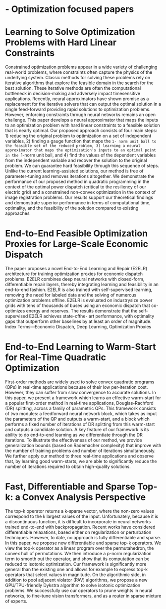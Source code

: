 # - Optimization focused papers


# Learning to Solve Optimization Problems with Hard Linear Constraints

Constrained optimization problems appear in a wide variety
of challenging real-world problems, where constraints often
capture the physics of the underlying system. Classic methods
for solving these problems rely on iterative algorithms
that explore the feasible domain in the search for the best solution.
These iterative methods are often the computational
bottleneck in decision-making and adversely impact timesensitive
applications. Recently, neural approximators have
shown promise as a replacement for the iterative solvers that
can output the optimal solution in a single feed-forward providing
rapid solutions to optimization problems. However,
enforcing constraints through neural networks remains an
open challenge. This paper develops a neural approximator
that maps the inputs to an optimization problem with hard
linear constraints to a feasible solution that is nearly optimal.
Our proposed approach consists of four main steps: 1) reducing
the original problem to optimization on a set of independent
variables, 2) finding a gauge function that maps the `1-
norm unit ball to the feasible set of the reduced problem, 3)
learning a neural approximator that maps the optimization’s
inputs to an optimal point in the `1-norm unit ball, and 4)
find the values of the dependent variables from the independent
variable and recover the solution to the original problem.
We can guarantee hard feasibility through this sequence
of steps. Unlike the current learning-assisted solutions, our
method is free of parameter-tuning and removes iterations altogether.
We demonstrate the performance of our proposed
method in quadratic programming in the context of the optimal
power dispatch (critical to the resiliency of our electric
grid) and a constrained non-convex optimization in the context
of image registration problems. Our results support our
theoretical findings and demonstrate superior performance in
terms of computational time, optimality, and the feasibility of
the solution compared to existing approaches

# End-to-End Feasible Optimization Proxies for Large-Scale Economic Dispatch

The paper proposes a novel End-to-End Learning
and Repair (E2ELR) architecture for training optimization
proxies for economic dispatch problems. E2ELR combines deep
neural networks with closed-form, differentiable repair layers,
thereby integrating learning and feasibility in an end-to-end
fashion. E2ELR is also trained with self-supervised learning,
removing the need for labeled data and the solving of numerous
optimization problems offline. E2ELR is evaluated on industrysize
power grids with tens of thousands of buses using an economic
dispatch that co-optimizes energy and reserves. The results
demonstrate that the self-supervised E2ELR achieves state-ofthe-
art performance, with optimality gaps that outperform other
baselines by at least an order of magnitude.
Index Terms—Economic Dispatch, Deep Learning, Optimization
Proxies

# End-to-End Learning to Warm-Start for Real-Time Quadratic Optimization
First-order methods are widely used to solve convex quadratic programs (QPs) in
real-time applications because of their low per-iteration cost. However, they can suffer
from slow convergence to accurate solutions. In this paper, we present a framework
which learns an effective warm-start for a popular first-order method in real-time applications, Douglas-Rachford (DR) splitting, across a family of parametric QPs. This
framework consists of two modules: a feedforward neural network block, which takes
as input the parameters of the QP and outputs a warm-start, and a block which performs a fixed number of iterations of DR splitting from this warm-start and outputs
a candidate solution. A key feature of our framework is its ability to do end-to-end
learning as we differentiate through the DR iterations. To illustrate the effectiveness
of our method, we provide generalization bounds (based on Rademacher complexity)
that improve with the number of training problems and number of iterations simultaneously. We further apply our method to three real-time applications and observe
that, by learning good warm-starts, we are able to significantly reduce the number of
iterations required to obtain high-quality solutions.

# Fast, Differentiable and Sparse Top-k: a Convex Analysis Perspective
The top-k operator returns a k-sparse vector, where the non-zero values correspond to the k
largest values of the input. Unfortunately, because it is a discontinuous function, it is difficult to
incorporate in neural networks trained end-to-end with backpropagation. Recent works have
considered differentiable relaxations, based either on regularization or perturbation techniques.
However, to date, no approach is fully differentiable and sparse. In this paper, we propose new
differentiable and sparse top-k operators. We view the top-k operator as a linear program over
the permutahedron, the convex hull of permutations. We then introduce a p-norm regularization
term to smooth out the operator, and show that its computation can be reduced to isotonic
optimization. Our framework is significantly more general than the existing one and allows for
example to express top-k operators that select values in magnitude. On the algorithmic side,
in addition to pool adjacent violator (PAV) algorithms, we propose a new GPU/TPU-friendly
Dykstra algorithm to solve isotonic optimization problems. We successfully use our operators
to prune weights in neural networks, to fine-tune vision transformers, and as a router in sparse
mixture of experts.
